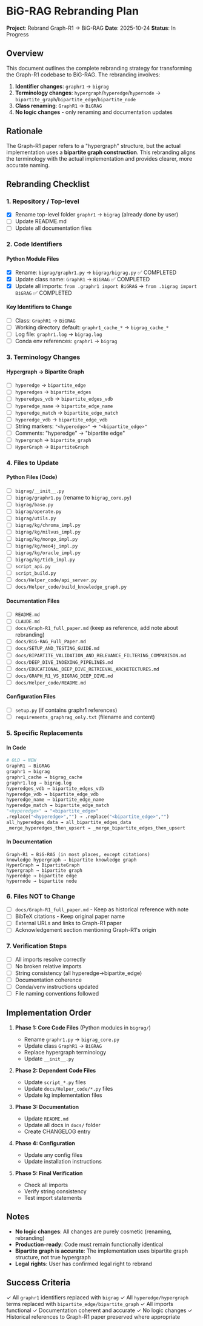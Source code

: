# BiG-RAG Rebranding Plan

**Project**: Rebrand Graph-R1 → BiG-RAG
**Date**: 2025-10-24
**Status**: In Progress

## Overview

This document outlines the complete rebranding strategy for transforming the Graph-R1 codebase to BiG-RAG. The rebranding involves:

1. **Identifier changes**: `graphr1` → `bigrag`
2. **Terminology changes**: `hypergraph`/`hyperedge`/`hypernode` → `bipartite_graph`/`bipartite_edge`/`bipartite_node`
3. **Class renaming**: `GraphR1` → `BiGRAG`
4. **No logic changes** - only renaming and documentation updates

## Rationale

The Graph-R1 paper refers to a "hypergraph" structure, but the actual implementation uses a **bipartite graph construction**. This rebranding aligns the terminology with the actual implementation and provides clearer, more accurate naming.

## Rebranding Checklist

### 1. Repository / Top-level
- [x] Rename top-level folder `graphr1` → `bigrag` (already done by user)
- [ ] Update README.md
- [ ] Update all documentation files

### 2. Code Identifiers

#### Python Module Files
- [x] Rename: `bigrag/graphr1.py` → `bigrag/bigrag.py` ✅ COMPLETED
- [x] Update class name: `GraphR1` → `BiGRAG` ✅ COMPLETED
- [x] Update all imports: `from .graphr1 import BiGRAG` → `from .bigrag import BiGRAG` ✅ COMPLETED

#### Key Identifiers to Change
- [ ] Class: `GraphR1` → `BiGRAG`
- [ ] Working directory default: `graphr1_cache_*` → `bigrag_cache_*`
- [ ] Log file: `graphr1.log` → `bigrag.log`
- [ ] Conda env references: `graphr1` → `bigrag`

### 3. Terminology Changes

#### Hypergraph → Bipartite Graph
- [ ] `hyperedge` → `bipartite_edge`
- [ ] `hyperedges` → `bipartite_edges`
- [ ] `hyperedges_vdb` → `bipartite_edges_vdb`
- [ ] `hyperedge_name` → `bipartite_edge_name`
- [ ] `hyperedge_match` → `bipartite_edge_match`
- [ ] `hyperedge_vdb` → `bipartite_edge_vdb`
- [ ] String markers: `"<hyperedge>"` → `"<bipartite_edge>"`
- [ ] Comments: "hyperedge" → "bipartite edge"
- [ ] `hypergraph` → `bipartite_graph`
- [ ] `HyperGraph` → `BipartiteGraph`

### 4. Files to Update

#### Python Files (Code)
- [ ] `bigrag/__init__.py`
- [ ] `bigrag/graphr1.py` (rename to `bigrag_core.py`)
- [ ] `bigrag/base.py`
- [ ] `bigrag/operate.py`
- [ ] `bigrag/utils.py`
- [ ] `bigrag/kg/chroma_impl.py`
- [ ] `bigrag/kg/milvus_impl.py`
- [ ] `bigrag/kg/mongo_impl.py`
- [ ] `bigrag/kg/neo4j_impl.py`
- [ ] `bigrag/kg/oracle_impl.py`
- [ ] `bigrag/kg/tidb_impl.py`
- [ ] `script_api.py`
- [ ] `script_build.py`
- [ ] `docs/Helper_code/api_server.py`
- [ ] `docs/Helper_code/build_knowledge_graph.py`

#### Documentation Files
- [ ] `README.md`
- [ ] `CLAUDE.md`
- [ ] `docs/Graph-R1_full_paper.md` (keep as reference, add note about rebranding)
- [ ] `docs/BiG-RAG_Full_Paper.md`
- [ ] `docs/SETUP_AND_TESTING_GUIDE.md`
- [ ] `docs/BIPARTITE_VALIDATION_AND_RELEVANCE_FILTERING_COMPARISON.md`
- [ ] `docs/DEEP_DIVE_INDEXING_PIPELINES.md`
- [ ] `docs/EDUCATIONAL_DEEP_DIVE_RETRIEVAL_ARCHITECTURES.md`
- [ ] `docs/GRAPH_R1_VS_BIGRAG_DEEP_DIVE.md`
- [ ] `docs/Helper_code/README.md`

#### Configuration Files
- [ ] `setup.py` (if contains graphr1 references)
- [ ] `requirements_graphrag_only.txt` (filename and content)

### 5. Specific Replacements

#### In Code
```python
# OLD → NEW
GraphR1 → BiGRAG
graphr1 → bigrag
graphr1_cache → bigrag_cache
graphr1.log → bigrag.log
hyperedges_vdb → bipartite_edges_vdb
hyperedge_vdb → bipartite_edge_vdb
hyperedge_name → bipartite_edge_name
hyperedge_match → bipartite_edge_match
"<hyperedge>" → "<bipartite_edge>"
.replace("<hyperedge>","") → .replace("<bipartite_edge>","")
all_hyperedges_data → all_bipartite_edges_data
_merge_hyperedges_then_upsert → _merge_bipartite_edges_then_upsert
```

#### In Documentation
```
Graph-R1 → BiG-RAG (in most places, except citations)
knowledge hypergraph → bipartite knowledge graph
HyperGraph → BipartiteGraph
hypergraph → bipartite graph
hyperedge → bipartite edge
hypernode → bipartite node
```

### 6. Files NOT to Change
- [ ] `docs/Graph-R1_full_paper.md` - Keep as historical reference with note
- [ ] BibTeX citations - Keep original paper name
- [ ] External URLs and links to Graph-R1 paper
- [ ] Acknowledgement section mentioning Graph-R1's origin

### 7. Verification Steps
- [ ] All imports resolve correctly
- [ ] No broken relative imports
- [ ] String consistency (all hyperedge→bipartite_edge)
- [ ] Documentation coherence
- [ ] Conda/venv instructions updated
- [ ] File naming conventions followed

## Implementation Order

1. **Phase 1: Core Code Files** (Python modules in `bigrag/`)
   - Rename `graphr1.py` → `bigrag_core.py`
   - Update class `GraphR1` → `BiGRAG`
   - Replace hypergraph terminology
   - Update `__init__.py`

2. **Phase 2: Dependent Code Files**
   - Update `script_*.py` files
   - Update `docs/Helper_code/*.py` files
   - Update kg implementation files

3. **Phase 3: Documentation**
   - Update `README.md`
   - Update all docs in `docs/` folder
   - Create CHANGELOG entry

4. **Phase 4: Configuration**
   - Update any config files
   - Update installation instructions

5. **Phase 5: Final Verification**
   - Check all imports
   - Verify string consistency
   - Test import statements

## Notes

- **No logic changes**: All changes are purely cosmetic (renaming, rebranding)
- **Production-ready**: Code must remain functionally identical
- **Bipartite graph is accurate**: The implementation uses bipartite graph structure, not true hypergraph
- **Legal rights**: User has confirmed legal right to rebrand

## Success Criteria

✓ All `graphr1` identifiers replaced with `bigrag`
✓ All `hyperedge/hypergraph` terms replaced with `bipartite_edge/bipartite_graph`
✓ All imports functional
✓ Documentation coherent and accurate
✓ No logic changes
✓ Historical references to Graph-R1 paper preserved where appropriate
